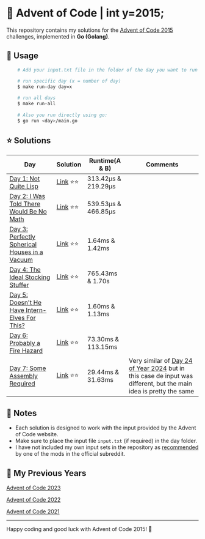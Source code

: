 # 🎄 Advent of Code | int y=2015;

This repository contains my solutions for the [Advent of Code 2015](https://adventofcode.com/2015) challenges, implemented in **Go (Golang)**.

## 🚀 Usage

```bash
    # Add your input.txt file in the folder of the day you want to run

    # run specific day (x = number of day)
    $ make run-day day=x
    
    # run all days
    $ make run-all
    
    # Also you run directly using go:
    $ go run <day>/main.go
```

## ⭐ Solutions

| **Day**                                                                              | **Solution**                                                                   | **Runtime(A & B)**  | **Comments**                                                                                                                            |
|--------------------------------------------------------------------------------------|--------------------------------------------------------------------------------|---------------------|-----------------------------------------------------------------------------------------------------------------------------------------|
| [Day 1: Not Quite Lisp](https://adventofcode.com/2015/day/1)                         | [Link](https://github.com/dcorto/adventofcode/blob/master/2015/1/main.go) ⭐️⭐️ | 313.42µs & 219.29µs |                                                                                                                                         |
| [Day 2: I Was Told There Would Be No Math](https://adventofcode.com/2015/day/2)      | [Link](https://github.com/dcorto/adventofcode/blob/master/2015/2/main.go) ⭐️⭐️ | 539.53µs & 466.85µs |                                                                                                                                         |
| [Day 3: Perfectly Spherical Houses in a Vacuum](https://adventofcode.com/2015/day/3) | [Link](https://github.com/dcorto/adventofcode/blob/master/2015/3/main.go) ⭐️⭐️ | 1.64ms & 1.42ms     |                                                                                                                                         |
| [Day 4: The Ideal Stocking Stuffer](https://adventofcode.com/2015/day/4)             | [Link](https://github.com/dcorto/adventofcode/blob/master/2015/4/main.go) ⭐️⭐️ | 765.43ms & 1.70s    |                                                                                                                                         |
| [Day 5: Doesn't He Have Intern-Elves For This?](https://adventofcode.com/2015/day/5) | [Link](https://github.com/dcorto/adventofcode/blob/master/2015/5/main.go) ⭐️⭐️ | 1.60ms & 1.13ms     |                                                                                                                                         |
| [Day 6: Probably a Fire Hazard](https://adventofcode.com/2015/day/6)                 | [Link](https://github.com/dcorto/adventofcode/blob/master/2015/6/main.go) ⭐️⭐️ | 73.30ms & 113.15ms  |                                                                                                                                         |
| [Day 7: Some Assembly Required](https://adventofcode.com/2015/day/7)                 | [Link](https://github.com/dcorto/adventofcode/blob/master/2015/7/main.go) ⭐️⭐️ | 29.44ms & 31.63ms   | Very similar of [Day 24 of Year 2024](../2024/24/main.go) but in this case de input was different, but the main idea is pretty the same |

## 📝 Notes

- Each solution is designed to work with the input provided by the Advent of Code website.
- Make sure to place the input file `input.txt` (if required) in the day folder.
- I have not included my own input sets in the repository as [recommended](https://www.reddit.com/r/adventofcode/comments/e7khy8/comment/fa13hb9/?utm_source=share&utm_medium=web3x&utm_name=web3xcss&utm_term=1&utm_content=share_button) by one of the mods in the official subreddit.

## 🔄 My Previous Years

[Advent of Code 2023](https://github.com/dcorto/adventofcode2023)

[Advent of Code 2022](https://github.com/dcorto/adventofcode2022)

[Advent of Code 2021](https://github.com/dcorto/adventofcode2021)

---

Happy coding and good luck with Advent of Code 2015! 🎉



